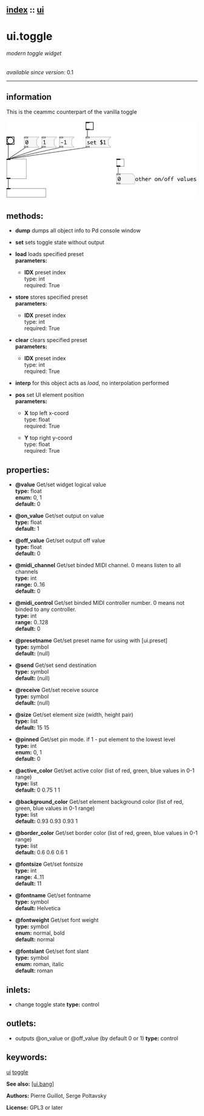 [index](index.html) :: [ui](category_ui.html)
---

# ui.toggle

###### modern toggle widget

*available since version:* 0.1

---


## information
This is the ceammc counterpart of the vanilla toggle



[![example](../examples/img/ui.toggle.jpg)](../examples/pd/ui.toggle.pd)





## methods:

* **dump**
dumps all object info to Pd console window<br>

* **set**
sets toggle state without output<br>

* **load**
loads specified preset<br>
  __parameters:__
  - **IDX** preset index<br>
    type: int <br>
    required: True <br>

* **store**
stores specified preset<br>
  __parameters:__
  - **IDX** preset index<br>
    type: int <br>
    required: True <br>

* **clear**
clears specified preset<br>
  __parameters:__
  - **IDX** preset index<br>
    type: int <br>
    required: True <br>

* **interp**
for this object acts as *load*, no interpolation performed<br>

* **pos**
set UI element position<br>
  __parameters:__
  - **X** top left x-coord<br>
    type: float <br>
    required: True <br>

  - **Y** top right y-coord<br>
    type: float <br>
    required: True <br>




## properties:

* **@value** 
Get/set widget logical value<br>
__type:__ float<br>
__enum:__ 0, 1<br>
__default:__ 0<br>

* **@on_value** 
Get/set output on value<br>
__type:__ float<br>
__default:__ 1<br>

* **@off_value** 
Get/set output off value<br>
__type:__ float<br>
__default:__ 0<br>

* **@midi_channel** 
Get/set binded MIDI channel. 0 means listen to all channels<br>
__type:__ int<br>
__range:__ 0..16<br>
__default:__ 0<br>

* **@midi_control** 
Get/set binded MIDI controller number. 0 means not binded to any controller.<br>
__type:__ int<br>
__range:__ 0..128<br>
__default:__ 0<br>

* **@presetname** 
Get/set preset name for using with [ui.preset]<br>
__type:__ symbol<br>
__default:__ (null)<br>

* **@send** 
Get/set send destination<br>
__type:__ symbol<br>
__default:__ (null)<br>

* **@receive** 
Get/set receive source<br>
__type:__ symbol<br>
__default:__ (null)<br>

* **@size** 
Get/set element size (width, height pair)<br>
__type:__ list<br>
__default:__ 15 15<br>

* **@pinned** 
Get/set pin mode. if 1 - put element to the lowest level<br>
__type:__ int<br>
__enum:__ 0, 1<br>
__default:__ 0<br>

* **@active_color** 
Get/set active color (list of red, green, blue values in 0-1 range)<br>
__type:__ list<br>
__default:__ 0 0.75 1 1<br>

* **@background_color** 
Get/set element background color (list of red, green, blue values in 0-1 range)<br>
__type:__ list<br>
__default:__ 0.93 0.93 0.93 1<br>

* **@border_color** 
Get/set border color (list of red, green, blue values in 0-1 range)<br>
__type:__ list<br>
__default:__ 0.6 0.6 0.6 1<br>

* **@fontsize** 
Get/set fontsize<br>
__type:__ int<br>
__range:__ 4..11<br>
__default:__ 11<br>

* **@fontname** 
Get/set fontname<br>
__type:__ symbol<br>
__default:__ Helvetica<br>

* **@fontweight** 
Get/set font weight<br>
__type:__ symbol<br>
__enum:__ normal, bold<br>
__default:__ normal<br>

* **@fontslant** 
Get/set font slant<br>
__type:__ symbol<br>
__enum:__ roman, italic<br>
__default:__ roman<br>



## inlets:

* change toggle state 
__type:__ control<br>



## outlets:

* outputs @on_value or @off_value (by default 0 or 1)
__type:__ control<br>



## keywords:

[ui](keywords/ui.html)
[toggle](keywords/toggle.html)



**See also:**
[\[ui.bang\]](ui.bang.html)




**Authors:** Pierre Guillot, Serge Poltavsky




**License:** GPL3 or later





